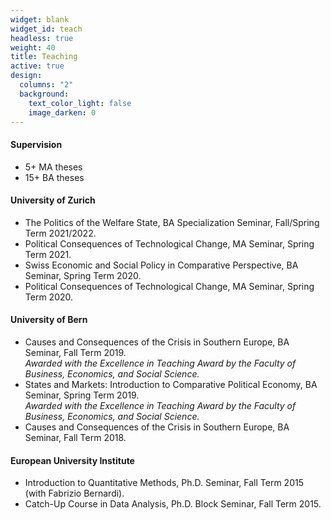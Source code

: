 ```yaml
---
widget: blank
widget_id: teach
headless: true
weight: 40
title: Teaching
active: true
design:
  columns: "2"
  background:
    text_color_light: false
    image_darken: 0
---
```


#### Supervision

* 5+ MA theses
* 15+ BA theses


#### University of Zurich

* The Politics of the Welfare State, BA Specialization Seminar, Fall/Spring Term 2021/2022.
* Political Consequences of Technological Change, MA Seminar, Spring Term 2021.
* Swiss Economic and Social Policy in Comparative Perspective, BA Seminar, Spring Term 2020. 
* Political Consequences of Technological Change, MA Seminar, Spring Term 2020. 

#### University of Bern

* Causes and Consequences of the Crisis in Southern Europe, BA Seminar, Fall Term 2019.\
  *Awarded with the Excellence in Teaching Award by the Faculty of Business, Economics, and Social Science.* 
* States and Markets: Introduction to Comparative Political Economy, BA Seminar, Spring Term 2019.\
  *Awarded with the Excellence in Teaching Award by the Faculty of Business, Economics, and Social Science.* 
* Causes and Consequences of the Crisis in Southern Europe, BA Seminar, Fall Term 2018.

#### European University Institute

* Introduction to Quantitative Methods, Ph.D. Seminar, Fall Term 2015 (with Fabrizio Bernardi). 
* Catch-Up Course in Data Analysis, Ph.D. Block Seminar, Fall Term 2015.
